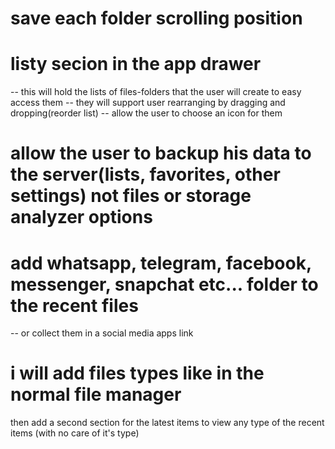 # save each folder scrolling position

# listy secion in the app drawer

-- this will hold the lists of files-folders that the user will create to easy access them
-- they will support user rearranging by dragging and dropping(reorder list)
-- allow the user to choose an icon for them

# allow the user to backup his data to the server(lists, favorites, other settings) not files or storage analyzer options

# add whatsapp, telegram, facebook, messenger, snapchat etc... folder to the recent files

-- or collect them in a social media apps link

# i will add files types like in the normal file manager

then add a second section for the latest items to view any type of the recent items (with no care of it's type)
